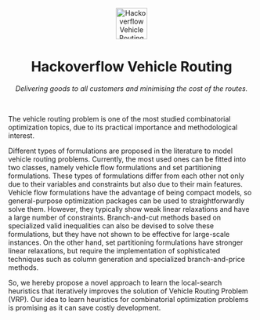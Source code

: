 <p align="center">
  <a href="https://github.com/Nilesh-Aditya/HackOverflow_VehicleRouting">
    <img width="64" height="64" alt="Hackoverflow Vehicle Routing" src="https://www.researchgate.net/profile/Simon-Tamayo-Giraldo/publication/324690557/figure/fig1/AS:618419355389958@1524454072617/Optimization-results-with-the-classical-VRP.png" />
  </a>
</p>
<h1 align="center">Hackoverflow Vehicle Routing</h1>
<p align="center"><i>Delivering goods to all customers and minimising the cost of the routes.</i></p>
<p align="center"><br /></p>

The vehicle routing problem is one of the most studied combinatorial optimization topics, due to its practical importance and methodological interest.


Different types of formulations are proposed in the literature to model vehicle routing problems. Currently, the most used ones can be fitted into two classes, namely vehicle flow formulations and set partitioning formulations. These types of formulations differ from each other not only due to their variables and constraints but also due to their main features. Vehicle flow formulations have the advantage of being compact models, so general-purpose optimization packages can be used to straightforwardly solve them. However, they typically show weak linear relaxations and have a large number of constraints. Branch-and-cut methods based on specialized valid inequalities can also be devised to solve these formulations, but they have not shown to be effective for large-scale instances. On the other hand, set partitioning formulations have stronger linear relaxations, but require the implementation of sophisticated techniques such as column generation and specialized branch-and-price methods.

So, we hereby propose a novel approach to learn the local-search heuristics that iteratively improves the solution of Vehicle Routing Problem (VRP). Our idea to learn heuristics for combinatorial optimization problems is promising as it can save costly development.



